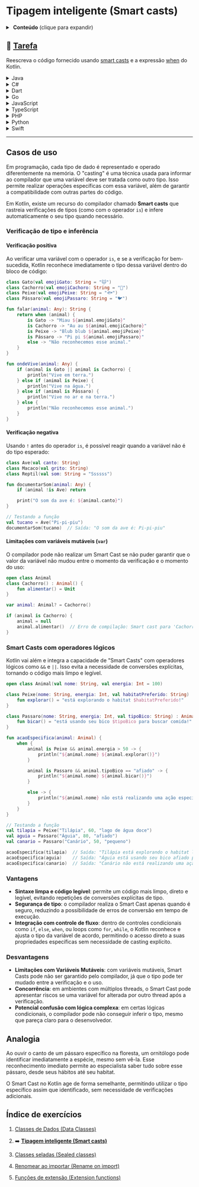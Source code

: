 # Tipagem inteligente (Smart casts)

<details>
<summary>&nbsp;<b>Conteúdo</b> (clique para expandir)</summary>

<p></p>

<!-- TOC -->
* [Tipagem inteligente (Smart casts)](#tipagem-inteligente-smart-casts)
  * [🔗 Tarefa](#-tarefa)
  * [Casos de uso](#casos-de-uso)
    * [Verificação de tipo e inferência](#verificação-de-tipo-e-inferência)
      * [Verificação positiva](#verificação-positiva)
      * [Verificação negativa](#verificação-negativa)
      * [Limitações com variáveis mutáveis (`var`)](#limitações-com-variáveis-mutáveis-var)
    * [Smart Casts com operadores lógicos](#smart-casts-com-operadores-lógicos)
    * [Vantagens](#vantagens)
    * [Desvantagens](#desvantagens)
  * [Analogia](#analogia)
  * [Índice de exercícios](#índice-de-exercícios)
<!-- TOC -->

</details>

## 🔗 [Tarefa](https://play.kotlinlang.org/koans/Classes/Smart%20casts/Task.kt)

Reescreva o código fornecido usando [smart casts](https://kotlinlang.org/docs/typecasts.html#smart-casts) e a
expressão [when](https://kotlinlang.org/docs/control-flow.html#when-expression) do Kotlin.

<details>
  <summary>Java</summary>

```java
class Java {
    public int eval(Expr expr) {
        if (expr instanceof Num) {
            return ((Num) expr).getValue();
        }
        if (expr instanceof Sum) {
            Sum sum = (Sum) expr;
            return eval(sum.getLeft()) + eval(sum.getRight());
        }
        throw new IllegalArgumentException("Unknown expression");
    }
}
```

</details>

<details>
  <summary>C#</summary>

```csharp
public interface Expr { }

public class Num : Expr
{
    public int Value { get; set; }
}

public class Sum : Expr
{
    public Expr Left { get; set; }
    public Expr Right { get; set; }
}

public int Eval(Expr expr)
{
    if (expr is Num num)
        return num.Value;

    if (expr is Sum sum)
        return Eval(sum.Left) + Eval(sum.Right);

    throw new ArgumentException("Unknown expression");
}
```

</details>

<details>
  <summary>Dart</summary>

```dart
abstract class Expr {}

class Num implements Expr {
  final int value;

  Num(this.value);
}

class Sum implements Expr {
  final Expr left, right;

  Sum(this.left, this.right);
}

int eval(Expr expr) {
  if (expr is Num) return expr.value;
  if (expr is Sum) return eval(expr.left) + eval(expr.right);
  throw ArgumentError('Unknown expression');
}
```

</details>

<details>
  <summary>Go</summary>

```go
package main

type Expr interface{}

type Num struct {
	Value int
}

type Sum struct {
	Left, Right Expr
}

func Eval(expr Expr) int {
	switch e := expr.(type) {
	case Num:
		return e.Value
	case Sum:
		return Eval(e.Left) + Eval(e.Right)
	default:
		panic("Unknown expression")
	}
}

```

</details>

<details>
  <summary>JavaScript</summary>

```javascript
function eval(expr) {
    if (expr instanceof Num) {
        return expr.value;
    }
    if (expr instanceof Sum) {
        return eval(expr.left) + eval(expr.right);
    }
    throw new Error("Unknown expression");
}

class Num {
    constructor(value) {
        this.value = value;
    }
}

class Sum {
    constructor(left, right) {
        this.left = left;
        this.right = right;
    }
}
```

</details>

<details>
  <summary>TypeScript</summary>

```typescript
interface Expr {
}

class Num implements Expr {
    constructor(public value: number) {
    }
}

class Sum implements Expr {
    constructor(public left: Expr, public right: Expr) {
    }
}

function eval(expr: Expr): number {
    if (expr instanceof Num) return expr.value;
    if (expr instanceof Sum) return eval(expr.left) + eval(expr.right);
    throw new Error("Unknown expression");
}
```

</details>

<details>
  <summary>PHP</summary>

```injectablephp
interface Expr {}

class Num implements Expr {
    public $value;
    function __construct($value) { $this->value = $value; }
}

class Sum implements Expr {
    public $left, $right;
    function __construct($left, $right) { $this->left = $left; $this->right = $right; }
}

function evalExpr($expr) {
    if ($expr instanceof Num) return $expr->value;
    if ($expr instanceof Sum) return evalExpr($expr->left) + evalExpr($expr->right);
    throw new Exception("Unknown expression");
}
```

</details>


<details>
  <summary>Python</summary>

```python
class Expr:
    pass


class Num(Expr):
    def __init__(self, value):
        self.value = value


class Sum(Expr):
    def __init__(self, left, right):
        self.left = left
        self.right = right


def eval_expr(expr):
    if isinstance(expr, Num):
        return expr.value
    if isinstance(expr, Sum):
        return eval_expr(expr.left) + eval_expr(expr.right)
    raise ValueError("Unknown expression")
```

</details>

<details>
  <summary>Swift</summary>

```swift
protocol Expr {}

class Num: Expr {
    let value: Int
    init(_ value: Int) { self.value = value }
}

class Sum: Expr {
    let left, right: Expr
    init(_ left: Expr, _ right: Expr) { self.left = left; self.right = right }
}

func eval(_ expr: Expr) -> Int {
    if let num = expr as? Num {
        return num.value
    }
    if let sum = expr as? Sum {
        return eval(sum.left) + eval(sum.right)
    }
    fatalError("Unknown expression")
}
```

</details>

---

## Casos de uso

Em programação, cada tipo de dado é representado e operado diferentemente na memória. O "casting" é uma técnica usada para informar ao
compilador que uma variável deve ser tratada como outro tipo. Isso permite realizar operações específicas com essa variável, além de
garantir a compatibilidade com outras partes do código.

Em Kotlin, existe um recurso do compilador chamado **Smart casts** que rastreia verificações de tipos (como com o operador `is`) e infere
automaticamente o seu tipo quando necessário.

### Verificação de tipo e inferência

#### Verificação positiva

Ao verificar uma variável com o operador `is`, e se a verificação for bem-sucedida, Kotlin reconhece imediatamente o tipo dessa variável
dentro do bloco de código:

```kotlin
class Gato(val emojiGato: String = "🐱")
class Cachorro(val emojiCachoro: String = "🐶")
class Peixe(val emojiPeixe: String = "🐟")
class Pássaro(val emojiPassaro: String = "🐦")

fun falar(animal: Any): String {
    return when (animal) {
        is Gato -> "Miau ${animal.emojiGato}"
        is Cachorro -> "Au au ${animal.emojiCachoro}"
        is Peixe -> "Blub blub ${animal.emojiPeixe}"
        is Pássaro -> "Pi pi ${animal.emojiPassaro}"
        else -> "Não reconhecemos esse animal."
    }
}

fun ondeVive(animal: Any) {
    if (animal is Gato || animal is Cachorro) {
        println("Vive em terra.")
    } else if (animal is Peixe) {
        println("Vive na água.")
    } else if (animal is Pássaro) {
        println("Vive no ar e na terra.")
    } else {
        println("Não reconhecemos esse animal.")
    }
}
```

#### Verificação negativa

Usando `!` antes do operador `is`, é possível reagir quando a variável não é do tipo esperado:

```kotlin
class Ave(val canto: String)
class Macaco(val grito: String)
class Reptil(val som: String = "Ssssss")

fun documentarSom(animal: Any) {
    if (animal !is Ave) return

    print("O som da ave é: ${animal.canto}")
}

// Testando a função
val tucano = Ave("Pi-pi-piu")
documentarSom(tucano)  // Saída: "O som da ave é: Pi-pi-piu"
```

#### Limitações com variáveis mutáveis (`var`)

O compilador pode não realizar um Smart Cast se não
puder garantir que o valor da variável não mudou entre o momento da verificação e o momento do uso:

```kotlin
open class Animal
class Cachorro() : Animal() {
    fun alimentar() = Unit
}

var animal: Animal? = Cachorro()

if (animal is Cachorro) {
    animal = null
    animal.alimentar()  // Erro de compilação: Smart cast para 'Cachorro' é impossível
}
```

### Smart Casts com operadores lógicos

Kotlin vai além e integra a capacidade de "Smart Casts" com operadores lógicos como `&&` e `||`. Isso evita a necessidade de conversões
explícitas, tornando o código mais limpo e legível.

```kotlin
open class Animal(val nome: String, val energia: Int = 100)

class Peixe(nome: String, energia: Int, val habitatPreferido: String) : Animal(nome, energia) {
    fun explorar() = "está explorando o habitat $habitatPreferido!"
}

class Passaro(nome: String, energia: Int, val tipoBico: String) : Animal(nome, energia) {
    fun bicar() = "está usando seu bico $tipoBico para buscar comida!"
}

fun acaoEspecifica(animal: Animal) {
    when {
        animal is Peixe && animal.energia > 50 -> {
            println("${animal.nome} ${animal.explorar()}")
        }

        animal is Passaro && animal.tipoBico == "afiado" -> {
            println("${animal.nome} ${animal.bicar()}")
        }

        else -> {
            println("${animal.nome} não está realizando uma ação específica no momento.")
        }
    }
}

// Testando a função
val tilapia = Peixe("Tilápia", 60, "lago de água doce")
val aguia = Passaro("Águia", 80, "afiado")
val canario = Passaro("Canário", 50, "pequeno")

acaoEspecifica(tilapia)  // Saída: "Tilápia está explorando o habitat lago de água doce!"
acaoEspecifica(aguia)    // Saída: "Águia está usando seu bico afiado para buscar comida!"
acaoEspecifica(canario)  // Saída: "Canário não está realizando uma ação específica no momento."
```

### Vantagens

- **Sintaxe limpa e código legível**: permite um código mais limpo, direto e legível, evitando repetições de conversões explícitas de tipo.
- **Segurança de tipo**: o compilador realiza o Smart Cast apenas quando é seguro, reduzindo a possibilidade de erros de conversão em tempo
  de execução.
- **Integração com controle de fluxo**: dentro de controles condicionais como `if`, `else`, `when`, ou loops como `for`, `while`, o Kotlin
  reconhece e ajusta o tipo da variável de acordo, permitindo o acesso direto a suas propriedades específicas sem
  necessidade de casting explícito.

### Desvantagens

- **Limitações com Variáveis Mutáveis**: com variáveis mutáveis, Smart Casts pode não ser garantido pelo compilador, já que o tipo pode ter
  mudado entre a verificação e o uso.
- **Concorrência**: em ambientes com múltiplos threads, o Smart Cast pode apresentar riscos se uma variável for alterada por outro thread
  após a verificação.
- **Potencial confusão com lógica complexa**: em certas lógicas condicionais, o compilador pode não conseguir inferir o tipo, mesmo que
  pareça claro para o desenvolvedor.

## Analogia

Ao ouvir o canto de um pássaro específico na floresta, um ornitólogo pode identificar imediatamente a espécie, mesmo sem vê-la. Esse
reconhecimento imediato permite ao especialista saber tudo sobre esse pássaro, desde seus hábitos até seu habitat.

O Smart Cast no Kotlin age de forma semelhante, permitindo utilizar o tipo específico assim que identificado, sem necessidade de
verificações adicionais.

## Índice de exercícios

1. [Classes de Dados (Data Classes)](
   https://github.com/rsicarelli/kotlin-koans-edu-br/blob/main/koans/src/commonMain/kotlin/com/rsicarelli/koansbr/classes/dataClasses/README.md
   )

2. ➡️ **[Tipagem inteligente (Smart casts)](
   https://github.com/rsicarelli/kotlin-koans-edu-br/blob/main/koans/src/commonMain/kotlin/com/rsicarelli/koansbr/classes/smartCasts/README.md
   )**

3. [Classes seladas (Sealed classes)](
   https://github.com/rsicarelli/kotlin-koans-edu-br/blob/main/koans/src/commonMain/kotlin/com/rsicarelli/koansbr/classes/sealedClasses/README.md
   )

4. [Renomear ao importar (Rename on import)](
   https://github.com/rsicarelli/kotlin-koans-edu-br/blob/main/koans/src/commonMain/kotlin/com/rsicarelli/koansbr/classes/renameOnImport/README.md
   )

5. [Funções de extensão (Extension functions)](
   https://github.com/rsicarelli/kotlin-koans-edu-br/blob/main/koans/src/commonMain/kotlin/com/rsicarelli/koansbr/classes/extensionFunctions/README.md
   )
